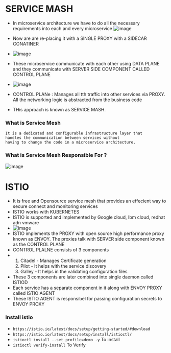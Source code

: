 
# SERVICE MASH
- In microservice architecture we have to do all the necessary requirements into each and every microservice
![image](https://github.com/pavankumar0077/ISTIO/assets/40380941/2ce16ab4-57c0-4492-91aa-09a2c8b8c97a)

- Now are are re-placing it with a SINGLE PROXY with a SIDECAR CONATINER
- ![image](https://github.com/pavankumar0077/ISTIO/assets/40380941/97009963-a4e2-4d4c-917e-2dacfee1c120)

- These microservice communicate with each other using DATA PLANE and they communicate with SERVER SIDE COMPONENT CALLED CONTROL PLANE
- ![image](https://github.com/pavankumar0077/ISTIO/assets/40380941/caf3a7e8-6916-409e-a713-7e4451acf967)
- CONTROL PLANe : Manages all tth traffic into other services via PROXY. All the networking logic is abstracted from the business code
- THis approach is known as SERVICE MASH.

 ### What is Service Mesh 
 ```
It is a dedicated and configurable infrastructure layer that
handles the communication between services without
having to change the code in a microservice architecture.
```
### What is Service Mesh Responsible For ?
![image](https://github.com/pavankumar0077/ISTIO/assets/40380941/26550b2a-f903-42a9-af25-8fedd5529eb9)

# ISTIO
- It is free and Opensource service mesh that provides an effecient way to secure connect and monitoring services
- ISTIO works with KUBERNETES
- ISTIO is supported and implemented by Google cloud, Ibm cloud, redhat adn vmware
- ![image](https://github.com/pavankumar0077/ISTIO/assets/40380941/55129590-75c3-4092-a0e2-164977a145c9)
- ISTIO implements the PROXY with open source high performance proxy known as ENVOY. The proxies talk with SERVER side component known as the CONTROL PLANE
- CONTROL PLALNE consists of 3 components
- 1. Citadel - Manages Certificate generation 
  2. Pilot - It helps with the service discovery
  3. Galley - It helps in the validating configuration files
- These 3 components are later combined into single daemon called ISTIOD
- Each service has a separate component in it along with ENVOY PROXY called ISTIO AGENT
- These ISTIO AGENT is responsibel for passing configuration secrets to ENVOY PROXY

### Install istio
- ``` https://istio.io/latest/docs/setup/getting-started/#download ```
- ``` https://istio.io/latest/docs/setup/install/istioctl/ ```
- ``` istioctl install --set profile=demo -y ``` To install
- ``` istioctl verify-install ``` To Verify
